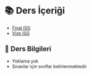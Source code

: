 # 📚 Ders İçeriği

<!--Index-->

- [Final ISG](Final%20ISG.pdf)
- [Vize ISG](Vize%20ISG.pdf)

<!--Index-->

## 🔸 Ders Bilgileri

- Yoklama yok
- Sınavlar için sınıflar belirlenmektedir
